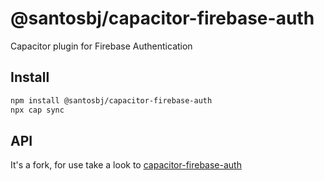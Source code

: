 # @santosbj/capacitor-firebase-auth

Capacitor plugin for Firebase Authentication

## Install

```bash
npm install @santosbj/capacitor-firebase-auth
npx cap sync
```

## API

<docgen-index>
<p dir="auto">It's a fork, for use take a look to <a href="https://github.com/baumblatt/capacitor-firebase-auth/" rel="nofollow">capacitor-firebase-auth</a></p>
</docgen-index>

<docgen-api>
<!-- run docgen to generate docs from the source -->
<!-- More info: https://github.com/ionic-team/capacitor-docgen -->
</docgen-api>
